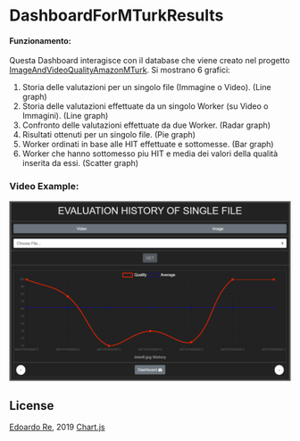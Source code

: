 # DashboardForMTurkResults
#### Funzionamento:
Questa Dashboard interagisce con il database che viene creato nel progetto [ImageAndVideoQualityAmazonMTurk](https://github.com/edoardore/ImageAndVideoQualityAmazonMTurk).
Si mostrano 6 grafici:
1) Storia delle valutazioni per un singolo file (Immagine o Video). (Line graph)
2) Storia delle valutazioni effettuate da un singolo Worker (su Video o Immagini). (Line graph)
3) Confronto delle valutazioni effettuate da due Worker. (Radar graph)
4) Risultati ottenuti per un singolo file. (Pie graph)
5) Worker ordinati in base alle HIT effettuate e sottomesse. (Bar graph)
6) Worker che hanno sottomesso piu HIT e media dei valori della qualità inserita da essi. (Scatter graph)
### Video Example:
[![Watch the video](graph1.PNG)](https://drive.google.com/file/d/1C38FKbey1eFeFJC5GUU5YzXqckEMmoSj/view?usp=sharing)
## License
[Edoardo Re](https://github.com/edoardore), 2019
[Chart.js](https://www.chartjs.org)

